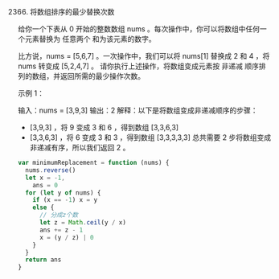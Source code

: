 2366. 将数组排序的最少替换次数

给你一个下表从 0 开始的整数数组 nums 。每次操作中，你可以将数组中任何一个元素替换为 任意两个 和为该元素的数字。

比方说，nums = [5,6,7] 。一次操作中，我们可以将 nums[1] 替换成 2 和 4 ，将 nums 转变成 [5,2,4,7] 。
请你执行上述操作，将数组变成元素按 非递减 顺序排列的数组，并返回所需的最少操作次数。

示例 1：

输入：nums = [3,9,3]
输出：2
解释：以下是将数组变成非递减顺序的步骤：

- [3,9,3] ，将 9 变成 3 和 6 ，得到数组 [3,3,6,3]
- [3,3,6,3] ，将 6 变成 3 和 3 ，得到数组 [3,3,3,3,3]
  总共需要 2 步将数组变成非递减有序，所以我们返回 2 。

```js
var minimumReplacement = function (nums) {
  nums.reverse()
  let x = -1,
    ans = 0
  for (let y of nums) {
    if (x == -1) x = y
    else {
      // 分成z个数
      let z = Math.ceil(y / x)
      ans += z - 1
      x = (y / z) | 0
    }
  }
  return ans
}
```
